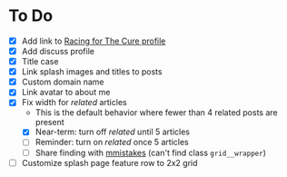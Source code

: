 # To Do

* [x] Add link to [Racing for The Cure profile](http://racingforacure.org/campaigns/r4c-2016/?usr=VictoriaLee)
* [x] Add discuss profile
* [x] Title case
* [x] Link splash images and titles to posts
* [x] Custom domain name
* [x] Link avatar to about me
* [x] Fix width for _related_ articles
  * This is the default behavior where fewer than 4 related posts are present
  * [x] Near-term: turn off _related_ until 5 articles
  * [ ] Reminder: turn on _related_ once 5 articles
  * [ ] Share finding with [mmistakes](https://github.com/mmistakes/minimal-mistakes) (can't find class `grid__wrapper`)
* [ ] Customize splash page feature row to 2x2 grid

